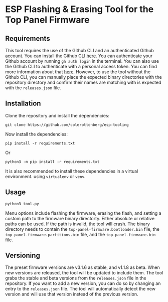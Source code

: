 # ESP Flashing & Erasing Tool for the Top Panel Firmware

## Requirements
This tool requires the use of the Github CLI and an authenticated Github account. You can install the Github CLI [here](https://cli.github.com/). You can authenticate your Github account by running `gh auth login` in the terminal. You can also use the Github CLI to authenticate with a personal access token. You can find more information about that [here](https://cli.github.com/manual/gh_auth_login). However, to use the tool without the Github CLI, you can manually place the expected binary directories with the repository directory and confirm their names are matching with is expected with the `releases.json` file.

## Installation
Clone the repository and install the dependencies:
```
git clone https://github.com/colerottenberg/esp-tooling
```
Now install the dependencies:
```
pip install -r requirements.txt
```
Or
```
python3 -m pip install -r requirements.txt
```
It is also recommended to install these dependencies in a virtual environment. using `virtualenv` or `venv`.

## Usage
```
python3 tool.py
```
Menu options include flashing the firmware, erasing the flash, and setting a custom path to the firmware binary directorty.
Either absolute or relative paths can be used. If the path is invalid, the tool will crash. The binary directory needs to contain the `top-panel-firmware.bootloader.bin` file, the `top-panel-firmware.partitions.bin` file, and the `top-panel-firmware.bin` file. 

## Versioning
The preset firmware versions are v3.1.6 as stable, and v1.1.8 as beta. When new versions are released, the tool will be updated to include them. The tool grabs the stable and beta versions from the `releases.json` file in the repository. If you want to add a new version, you can do so by changing an entry to the `releases.json` file. The tool will automatically detect the new version and will use that version instead of the previous version.